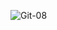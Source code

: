 ![Git-08](https://user-images.githubusercontent.com/67522615/138579851-dfa490d6-1e7d-45f8-86ee-5aef7f332156.png)

<!--
**accelbia/accelbia** is a ✨ _special_ ✨ repository because its `README.md` (this file) appears on your GitHub profile.

Here are some ideas to get you started:

- 🔭 I’m currently working on ...
- 🌱 I’m currently learning ...
- 👯 I’m looking to collaborate on ...
- 🤔 I’m looking for help with ...
- 💬 Ask me about ...
- 📫 How to reach me: ...
- 😄 Pronouns: ...
- ⚡ Fun fact: ...
-->
